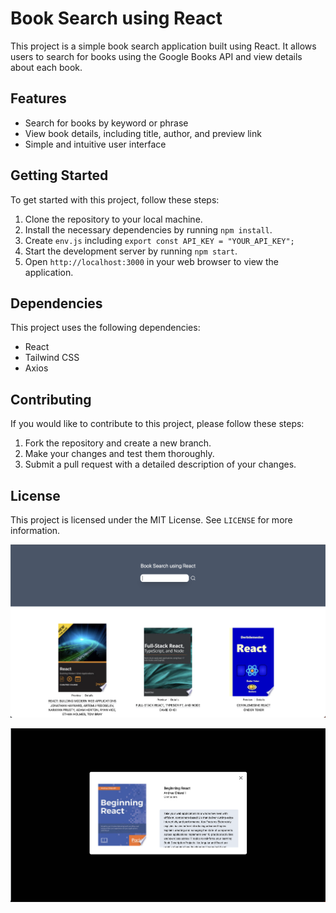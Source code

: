 # Book Search using React

This project is a simple book search application built using React. It allows users to search for books using the Google Books API and view details about each book.

## Features

- Search for books by keyword or phrase
- View book details, including title, author, and preview link
- Simple and intuitive user interface

## Getting Started

To get started with this project, follow these steps:

1. Clone the repository to your local machine.
2. Install the necessary dependencies by running `npm install`.
3. Create `env.js` including `export const API_KEY = "YOUR_API_KEY";`
4. Start the development server by running `npm start`.
5. Open `http://localhost:3000` in your web browser to view the application.

## Dependencies

This project uses the following dependencies:

- React
- Tailwind CSS
- Axios

## Contributing

If you would like to contribute to this project, please follow these steps:

1. Fork the repository and create a new branch.
2. Make your changes and test them thoroughly.
3. Submit a pull request with a detailed description of your changes.

## License

This project is licensed under the MIT License. See `LICENSE` for more information.

![homepage](./img/homepage.png)

![detailcard](./img/detailcard.png)
